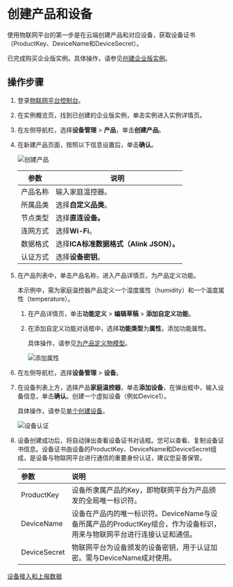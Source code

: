 # 创建产品和设备

使用物联网平台的第一步是在云端创建产品和对应设备，获取设备证书（ProductKey、DeviceName和DeviceSecret）。

已完成购买企业版实例。具体操作，请参见[创建企业版实例](/cn.zh-CN/入门教程/企业版实例快速入门/创建企业版实例.md)。

## 操作步骤

1.  登录[物联网平台控制台](http://iot.console.aliyun.com/)。

2.  在实例概览页，找到已创建的企业版实例，单击实例进入实例详情页。

3.  在左侧导航栏，选择**设备管理** \> **产品**，单击**创建产品**。

4.  在新建产品页面，按照以下信息设置后，单击**确认**。

    ![创建产品](https://static-aliyun-doc.oss-accelerate.aliyuncs.com/assets/img/zh-CN/6900515061/p181759.png)

    |参数|说明|
    |--|--|
    |产品名称|输入家庭温控器。|
    |所属品类|选择**自定义品类**。|
    |节点类型|选择**直连设备。**|
    |连网方式|选择**Wi-Fi**。|
    |数据格式|选择**ICA标准数据格式（Alink JSON）。**|
    |认证方式|选择**设备密钥**。|

5.  在产品列表中，单击产品名称，进入产品详情页，为产品定义功能。

    本示例中，需为家庭温控器产品定义一个湿度属性（humidity）和一个温度属性（temperature）。

    1.  在产品详情页，单击**功能定义** \> **编辑草稿** \> **添加自定义功能**。

    2.  在添加自定义功能对话框中，选择**功能类型**为**属性**，添加功能属性。

        具体操作，请参见[为产品定义物模型](/cn.zh-CN/入门教程/公共实例快速入门/为产品定义物模型.md)。

        ![添加属性](https://static-aliyun-doc.oss-accelerate.aliyuncs.com/assets/img/zh-CN/5900515061/p181773.png)

6.  在左侧导航栏，选择**设备管理** \> **设备**。

7.  在设备列表上方，选择产品**家庭温控器**，单击**添加设备**，在弹出框中，输入设备信息，单击**确认**。创建一个虚拟设备（例如Device1）。

    具体操作，请参见[单个创建设备](/cn.zh-CN/设备接入/创建设备/单个创建设备.md)。

    ![设备认证](https://static-aliyun-doc.oss-accelerate.aliyuncs.com/assets/img/zh-CN/6900515061/p181786.png)

8.  设备创建成功后，将自动弹出查看设备证书对话框。您可以查看、复制设备证书信息。设备证书由设备的ProductKey、DeviceName和DeviceSecret组成，是设备与物联网平台进行通信的重要身份认证，建议您妥善保管。

    |参数|说明|
    |:-|:-|
    |ProductKey|设备所隶属产品的Key，即物联网平台为产品颁发的全局唯一标识符。|
    |DeviceName|设备在产品内的唯一标识符。DeviceName与设备所属产品的ProductKey组合，作为设备标识，用来与物联网平台进行连接认证和通信。|
    |DeviceSecret|物联网平台为设备颁发的设备密钥，用于认证加密。需与DeviceName成对使用。|


[设备接入和上报数据](/cn.zh-CN/入门教程/企业版实例快速入门/设备接入和上报数据.md)

